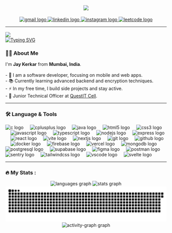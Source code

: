 <div align="center">
  <img height="200" src="https://res.cloudinary.com/bytewise0405/image/upload/v1704711959/Jay%20Kerkar/client-side/App/open_graph_dsgvmx.png" />
</div>

<br clear="both">

<div align="center">
  <a href="mailto:jaykerkar0405@gmail.com" target="_blank">
      <img src="https://img.shields.io/static/v1?message=Gmail&logo=gmail&label=&color=c71610&logoColor=white&labelColor=&style=for-the-badge" height="25" alt="gmail logo" />
  </a>
  <a href="https://www.linkedin.com/in/jaykerkar0405" target="_blank">
      <img src="https://img.shields.io/static/v1?message=LinkedIn&logo=linkedin&label=&color=0077B5&logoColor=white&labelColor=&style=for-the-badge" height="25" alt="linkedin logo" />
  </a>
  <a href="https://www.instagram.com/jaykerkar0405" target="_blank">
      <img src="https://img.shields.io/static/v1?message=Instagram&logo=instagram&label=&color=C13584&logoColor=white&labelColor=&style=for-the-badge" height="25" alt="instagram logo" />
  </a>
  <a href="https://leetcode.com/jaykerkar0405" target="_blank">
      <img src="https://img.shields.io/static/v1?message=LeetCode&logo=leetcode&label=&color=FFA116&logoColor=black&style=for-the-badge" height="25" alt="leetcode logo" />
  </a>
</div>

---

<img align="center" src="https://visitor-badge.laobi.icu/badge?page_id=jaykerkar0405.jaykerkar0405&left_color=purple&left_text=Visitors" />

<br clear="both">

<a href="https://git.io/typing-svg">
  <img src="https://readme-typing-svg.herokuapp.com/?font=Righteous&size=25&pause=1000&color=16a34a&width=550&lines=Hey+%F0%9F%91%8B+I%27m+Jay+Kerkar;Building+Apps+for+Android+%26+iOS+%F0%9F%93%B1;Web+Developer+with+Various+Tech+Stacks+%F0%9F%92%BB" alt="Typing SVG" />
</a>

<h3 align="left">👩‍💻 About Me</h3>

<p align="left">
  I'm <b>Jay Kerkar</b> from <b>Mumbai, India</b>.<br><br>
  - 🔭 I am a software developer, focusing on mobile and web apps.<br>
  - 📚 Currently learning advanced backend and encryption techniques.<br>
  - ⚡ In my free time, I build side projects and stay active.<br>
  - 💼 Junior Technical Officer at <a href="https://github.com/QuestIT-Cell" target="_blank">QuestIT Cell</a>.
</p>

---

<h3 align="left">🛠 Language & Tools</h3>

<div align="left">
  <img src="https://skillicons.dev/icons?i=c" height="40" alt="c logo" />
  <img width="12" />
  <img src="https://skillicons.dev/icons?i=cpp" height="40" alt="cplusplus logo" />
  <img width="12" />
  <img src="https://skillicons.dev/icons?i=java" height="40" alt="java logo" />
  <img width="12" />
  <img src="https://skillicons.dev/icons?i=html" height="40" alt="html5 logo" />
  <img width="12" />
  <img src="https://skillicons.dev/icons?i=css" height="40" alt="css3 logo" />
  <img width="12" />
  <img src="https://skillicons.dev/icons?i=js" height="40" alt="javascript logo" />
  <img width="12" />
  <img src="https://skillicons.dev/icons?i=ts" height="40" alt="typescript logo" />
  <img width="12" />
  <img src="https://cdn.jsdelivr.net/gh/devicons/devicon/icons/nodejs/nodejs-original.svg" height="40" alt="nodejs logo" />
  <img width="12" />
  <img src="https://skillicons.dev/icons?i=express" height="40" alt="express logo" />
  <img width="12" />
  <img src="https://cdn.jsdelivr.net/gh/devicons/devicon/icons/react/react-original.svg" height="40" alt="react logo" />
  <img width="12" />
  <img src="https://skillicons.dev/icons?i=vite" height="40" alt="vite logo" />
  <img width="12" />
  <img src="https://cdn.jsdelivr.net/gh/devicons/devicon/icons/nextjs/nextjs-original.svg" height="40" alt="nextjs logo" />
  <img width="12" />
  <img src="https://skillicons.dev/icons?i=git" height="40" alt="git logo" />
  <img width="12" />
  <img src="https://skillicons.dev/icons?i=github" height="40" alt="github logo" />
  <img width="12" />
  <img src="https://skillicons.dev/icons?i=docker" height="40" alt="docker logo" />
  <img width="12" />
  <img src="https://skillicons.dev/icons?i=firebase" height="40" alt="firebase logo" />
  <img width="12" />
  <img src="https://skillicons.dev/icons?i=vercel" height="40" alt="vercel logo" />
  <img width="12" />
  <img src="https://skillicons.dev/icons?i=mongodb" height="40" alt="mongodb logo" />
  <img width="12" />
  <img src="https://skillicons.dev/icons?i=postgres" height="40" alt="postgresql logo" />
  <img width="12" />
  <img src="https://skillicons.dev/icons?i=supabase" height="40" alt="supabase logo" />
  <img width="12" />
  <img src="https://skillicons.dev/icons?i=figma" height="40" alt="figma logo" />
  <img width="12" />
  <img src="https://skillicons.dev/icons?i=postman" height="40" alt="postman logo" />
  <img width="12" />
  <img src="https://skillicons.dev/icons?i=sentry" height="40" alt="sentry logo" />
  <img width="12" />
  <img src="https://skillicons.dev/icons?i=tailwind" height="40" alt="tailwindcss logo" />
  <img width="12" />
  <img src="https://skillicons.dev/icons?i=vscode" height="40" alt="vscode logo" />
  <img width="12" />
  <img src="https://skillicons.dev/icons?i=svelte" height="40" alt="svelte logo" />
</div>

---

<h3 align="left">🔥 My Stats :</h3>

<div align="center">
  <img src="https://github-readme-stats.vercel.app/api/top-langs?username=jaykerkar0405&locale=en&hide_title=false&layout=compact&card_width=320&langs_count=5&theme=cobalt&hide_border=true&order=2" height="150" alt="languages graph" />
  <img src="https://github-readme-stats.vercel.app/api?username=jaykerkar0405&hide_title=false&hide_rank=false&show_icons=true&include_all_commits=true&count_private=true&disable_animations=false&theme=cobalt&locale=en&hide_border=true&order=1" height="150" alt="stats graph" />
</div>

<img src="https://raw.githubusercontent.com/jaykerkar0405/jaykerkar0405/output/snake.svg" alt="Snake animation" />

<div align="center">
  <img src="https://github-readme-activity-graph.vercel.app/graph?username=jaykerkar0405&radius=16&theme=arctic&area=true&order=5&hide_border=true&line=7e22ce&point=7e22ce" height="300" alt="activity-graph graph" />
</div>
